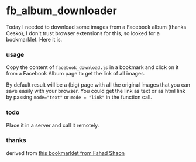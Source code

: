 fb_album_downloader
===================

Today I needed to download some images from a Facebook album (thanks Cesko), I don't trust browser extensions for this, so looked for a bookmarklet. Here it is.

### usage

Copy the content of `facebook_download.js` in a bookmark and click on it from a Facebook Album page to get the link of all images.

By default result will be a (big) page with all the original images that you can save easily with your browser.
You could get the link as text or as html link by passing `mode="text"` or `mode = "link"` in the function call.

### todo

Place it in a server and call it remotely.

### thanks
derived from [this bookmarklet from Fahad Shaon](http://fahadshaon.wordpress.com/2013/01/02/a-bookmarklet-to-extract-photos-from-facebook-album/)
